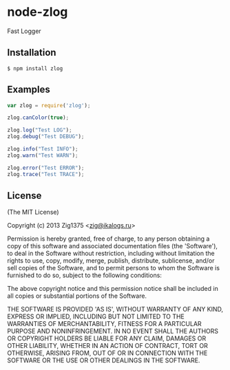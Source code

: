 # node-zlog

  Fast Logger

## Installation

    $ npm install zlog

## Examples

```js
var zlog = require('zlog');

zlog.canColor(true);

zlog.log("Test LOG");
zlog.debug("Test DEBUG");

zlog.info("Test INFO");
zlog.warn("Test WARN");

zlog.error("Test ERROR");
zlog.trace("Test TRACE");
```

## License

(The MIT License)

Copyright (c) 2013 Zig1375 &lt;zig@ikalogs.ru&gt;

Permission is hereby granted, free of charge, to any person obtaining
a copy of this software and associated documentation files (the
'Software'), to deal in the Software without restriction, including
without limitation the rights to use, copy, modify, merge, publish,
distribute, sublicense, and/or sell copies of the Software, and to
permit persons to whom the Software is furnished to do so, subject to
the following conditions:

The above copyright notice and this permission notice shall be
included in all copies or substantial portions of the Software.

THE SOFTWARE IS PROVIDED 'AS IS', WITHOUT WARRANTY OF ANY KIND,
EXPRESS OR IMPLIED, INCLUDING BUT NOT LIMITED TO THE WARRANTIES OF
MERCHANTABILITY, FITNESS FOR A PARTICULAR PURPOSE AND NONINFRINGEMENT.
IN NO EVENT SHALL THE AUTHORS OR COPYRIGHT HOLDERS BE LIABLE FOR ANY
CLAIM, DAMAGES OR OTHER LIABILITY, WHETHER IN AN ACTION OF CONTRACT,
TORT OR OTHERWISE, ARISING FROM, OUT OF OR IN CONNECTION WITH THE
SOFTWARE OR THE USE OR OTHER DEALINGS IN THE SOFTWARE.